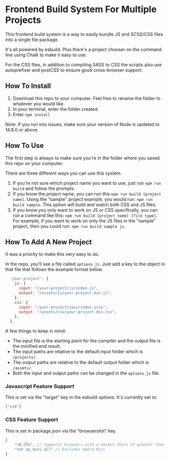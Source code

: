 
# Frontend Build System For Multiple Projects

This frontend build system is a way to easily bundle JS and SCSS/CSS files into a single file package.

It's all powered by esbuild. Plus there's a project chooser on the command line using Chalk to make it easy to use.

For the CSS files, in addition to compiling SASS to CSS the scripts also use autoprefixer and postCSS to ensure good cross-browser support.

## How To Install

1. Download this repo to your computer. Feel free to rename the folder to whatever you would like.
2. In your terminal, enter the folder created.
3. Enter ```npm install ```

Note: If you run into issues, make sure your version of Node is updated to 14.8.0 or above.

## How To Use

The first step is always to make sure you're in the folder where you saved this repo on your computer. 

There are three different ways you can use this system.

1. If you're not sure which project name you want to use, just run ```npm run build``` and follow the prompts.
2. If you know the project name, you can run this ```npm run build [project name]```. Using the "sample" project example, you would run: ```npm run build sample```. This option will build and watch both CSS and JS files.
3. If you know you only want to work on JS or CSS specifically, you can run a command like this: ```npm run build [project name] [file type]```. For example, if you want to work on only the JS files in the "sample" project, then you could run: ```npm run build sample js```.

## How To Add A New Project
It was a priority to make this very easy to do.

In the repo, you'll see a file called ```options.js```. Just add a key to the object in that file that follows the example format below.

```js
  'your-project': {
    js: {
      input: "/your-project/js/index.js",
      output: "/assets/js/your-project.min.js",
    },
    css: {
      input: "/your-project/sass/index.scss",
      output: "/assets/css/your-project.min.css",
    },
  },
```

A few things to keep in mind:

* The input file is the starting point for the compiler and the output file is the minified end result.
* The input paths are relative to the default input folder which is ```/projects/```. 
* The output paths are relative to the default output folder which is ```/assets/```. 
* Both the input and output paths can be changed in the ```options.js``` file.


### Javascript Feature Support

This is set via the "target" key in the esbuild options. It's currently set to:

```js
["es6"]
```

### CSS Feature Support

This is set in package.json via the "browserslist" key.

```js
[
    ">0.25%", // Supports browsers with a market share of greater than 0.25%
    "not op_mini all" // Excludes Opera Mini
]
```

